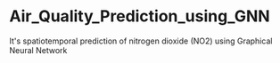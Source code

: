 # Air_Quality_Prediction_using_GNN
It's spatiotemporal prediction of nitrogen dioxide (NO2) using Graphical Neural Network
